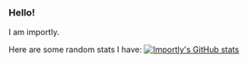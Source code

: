 ### Hello!
I am importly.

Here are some random stats I have:
[![Importly's GitHub stats](https://github-readme-stats.vercel.app/api?username=importly)](https://github.com/anuraghazra/github-readme-stats)
